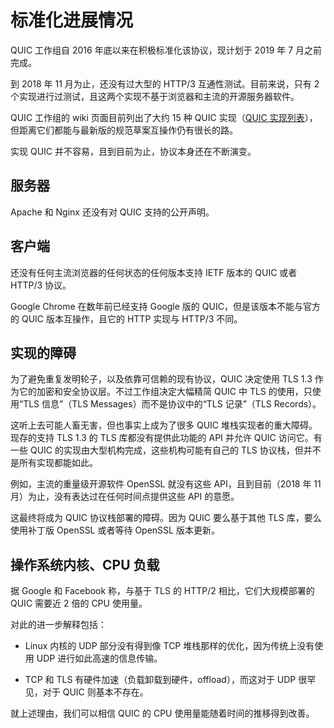 # 标准化进展情况

QUIC 工作组自 2016 年底以来在积极标准化该协议，现计划于 2019 年 7 月之前完成。

到 2018 年 11 月为止，还没有过大型的 HTTP/3 互通性测试。目前来说，只有 2 个实现进行过测试，且这两个实现不基于浏览器和主流的开源服务器软件。

QUIC 工作组的 wiki 页面目前列出了大约 15 种 QUIC 实现（[QUIC 实现列表](https://github.com/curl/curl/wiki/QUIC-implementation)），但距离它们都能与最新版的规范草案互操作仍有很长的路。

实现 QUIC 并不容易，且到目前为止，协议本身还在不断演变。

## 服务器

Apache 和 Nginx 还没有对 QUIC 支持的公开声明。

## 客户端

还没有任何主流浏览器的任何状态的任何版本支持 IETF 版本的 QUIC 或者 HTTP/3 协议。

Google Chrome 在数年前已经支持 Google 版的 QUIC，但是该版本不能与官方的 QUIC 版本互操作，且它的 HTTP 实现与 HTTP/3 不同。

## 实现的障碍

为了避免重复发明轮子，以及依靠可信赖的现有协议，QUIC 决定使用 TLS 1.3 作为它的加密和安全协议层。不过工作组决定大幅精简 QUIC 中 TLS 的使用，只使用“TLS 信息”（TLS Messages）而不是协议中的“TLS 记录”（TLS Records）。

这听上去可能人畜无害，但也事实上成为了很多 QUIC 堆栈实现者的重大障碍。现存的支持 TLS 1.3 的 TLS 库都没有提供此功能的 API 并允许 QUIC 访问它。有一些 QUIC 的实现由大型机构完成，这些机构可能有自己的 TLS 协议栈，但并不是所有实现都能如此。

例如，主流的重量级开源软件 OpenSSL 就没有这些 API，且到目前（2018 年 11 月）为止，没有表达过在任何时间点提供这些 API 的意愿。

这最终将成为 QUIC 协议栈部署的障碍。因为 QUIC 要么基于其他 TLS 库，要么使用补丁版 OpenSSL 或者等待 OpenSSL 版本更新。

## 操作系统内核、CPU 负载

据 Google 和 Facebook 称，与基于 TLS 的 HTTP/2 相比，它们大规模部署的 QUIC 需要近 2 倍的 CPU 使用量。

对此的进一步解释包括：

- Linux 内核的 UDP 部分没有得到像 TCP 堆栈那样的优化，因为传统上没有使用 UDP 进行如此高速的信息传输。

- TCP 和 TLS 有硬件加速（负载卸载到硬件，offload），而这对于 UDP 很罕见，对于 QUIC 则基本不存在。

就上述理由，我们可以相信 QUIC 的 CPU 使用量能随着时间的推移得到改善。
